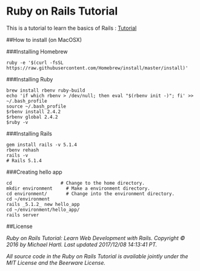 # Ruby on Rails Tutorial

This is a tutorial to learn the basics of Rails : [Tutorial](https://www.railstutorial.org/book)

##How to install (on MacOSX)


###Installing Homebrew

```
ruby -e '$(curl -fsSL https://raw.githubusercontent.com/Homebrew/install/master/install)'
```

###Installing Ruby

```
brew install rbenv ruby-build
echo 'if which rbenv > /dev/null; then eval "$(rbenv init -)"; fi' >> ~/.bash_profile
source ~/.bash_profile
$rbenv install 2.4.2
$rbenv global 2.4.2
$ruby -v
```

###Installing Rails

```
gem install rails -v 5.1.4
rbenv rehash
rails -v
# Rails 5.1.4
```

###Creating hello app

```
cd                  # Change to the home directory.
mkdir environment     # Make a environment directory.
cd environment/       # Change into the environment directory.
cd ~/environment
rails _5.1.2_ new hello_app
cd ~/environment/hello_app/
rails server
```

##License

*Ruby on Rails Tutorial: Learn Web Development with Rails. Copyright © 2016 by Michael Hartl. Last updated 2017/12/08 14:13:41 PT.*

*All source code in the Ruby on Rails Tutorial is available jointly under the MIT License and the Beerware License.*